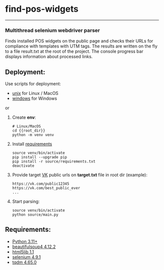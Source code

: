 # find-pos-widgets

___

### Multithread selenium webdriver parser

Finds installed POS widgets on the public page and checks their URLs for compliance with templates with UTM tags. The results are written on the fly to a file result.txt at the root of the project. The console progress bar displays information about processed links.


## Deployment:

Use scripts for deployment:

- [unix](unix) for Linux / MacOS
- [windows](windows) for Windows

or

1. Create **env**:
    ```
    # Linux/MacOS
    cd {{root_dir}}
    python -m venv venv
    ```
2. Install [requirements](source/requirements.txt)
    ```
    source venv/bin/activate
    pip install --upgrade pip
    pip install -r source/requirements.txt
    deactivate
    ```
3. Provide target [VK](https://vk.com) public urls on **target.txt** file in root dir (example):
    ```
    https://vk.com/public12345
    https://vk.com/best_public_ever
    ...
    ```
4. Start parsing:
    ```
   source venv/bin/activate
   python source/main.py
    ```

## Requirements:

- [Python 3.11+]()
- [beautifulsoup4 4.12.2]()
- [html5lib 1.1]()
- [selenium 4.9.1]()
- [tqdm 4.65.0]()